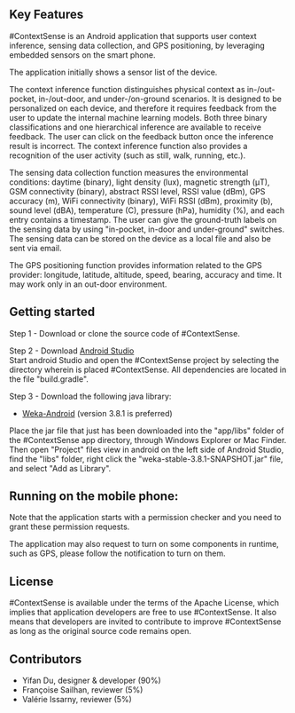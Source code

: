 Key Features 
---------------------
#ContextSense is an Android application that supports user context inference, sensing data collection, and GPS positioning, by leveraging embedded sensors on the smart phone.

The application initially shows a sensor list of the device.

The context inference function distinguishes physical context as in-/out-pocket, in-/out-door, and under-/on-ground scenarios.
It is designed to be personalized on each device, and therefore it requires feedback from the user to update the internal machine learning models.
Both three binary classifications and one hierarchical inference are available to receive feedback.
The user can click on the feedback button once the inference result is incorrect.
The context inference function also provides a recognition of the user activity (such as still, walk, running, etc.).

The sensing data collection function measures the environmental conditions: daytime (binary), light density (lux), magnetic strength (μT), GSM connectivity (binary), abstract RSSI level, RSSI value (dBm), GPS accuracy (m), WiFi connectivity (binary), WiFi RSSI (dBm), proximity (b), sound level (dBA), temperature (C), pressure (hPa), humidity (%), and each entry contains a timestamp.
The user can give the ground-truth labels on the sensing data by using "in-pocket, in-door and under-ground" switches.
The sensing data can be stored on the device as a local file and also be sent via email.

The GPS positioning function provides information related to the GPS provider: longitude, latitude, altitude, speed, bearing, accuracy and time. It may work only in an out-door environment.

Getting started 
------------------------
Step 1 - Download or clone the source code of #ContextSense.  
 
Step 2 - Download [Android Studio](https://developer.android.com/studio/)  
Start android Studio and open the #ContextSense project by selecting the directory wherein is placed #ContextSense. 
All dependencies are located in the file "build.gradle".

Step 3 - Download the following java library:
* [Weka-Android](https://github.com/Yifan-DU/Weka-Android/blob/master/dist/weka-stable-3.8.1-SNAPSHOT.jar) (version 
3.8.1 is preferred) 

Place the jar file that just has been downloaded into the "app/libs" folder of the #ContextSense app directory, through Windows Explorer or Mac Finder.
Then open "Project" files view in android on the left side of Android Studio, find the "libs" folder, right click the "weka-stable-3.8.1-SNAPSHOT.jar" file, and select "Add as Library".

Running on the mobile phone: 
------------------------------------------------
Note that the application starts with a permission checker and you need to grant these permission requests.

The application may also request to turn on some components in runtime, such as GPS, please follow the notification to turn on them.

License 
-------------
#ContextSense is available under the terms of the Apache License, which implies that application developers are free to use #ContextSense. 
It also means that developers are invited to contribute to improve #ContextSense as long as the original source code remains open.

Contributors
---------------------

* Yifan Du, designer & developer (90%)
* Françoise Sailhan, reviewer (5%)
* Valérie Issarny, reviewer (5%) 
